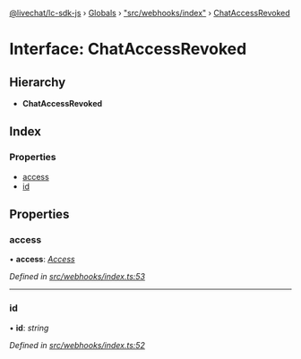 [@livechat/lc-sdk-js](../README.md) › [Globals](../globals.md) › ["src/webhooks/index"](../modules/_src_webhooks_index_.md) › [ChatAccessRevoked](_src_webhooks_index_.chataccessrevoked.md)

# Interface: ChatAccessRevoked

## Hierarchy

* **ChatAccessRevoked**

## Index

### Properties

* [access](_src_webhooks_index_.chataccessrevoked.md#access)
* [id](_src_webhooks_index_.chataccessrevoked.md#id)

## Properties

###  access

• **access**: *[Access](_src_objects_index_.access.md)*

*Defined in [src/webhooks/index.ts:53](https://github.com/livechat/lc-sdk-js/blob/8143b05/src/webhooks/index.ts#L53)*

___

###  id

• **id**: *string*

*Defined in [src/webhooks/index.ts:52](https://github.com/livechat/lc-sdk-js/blob/8143b05/src/webhooks/index.ts#L52)*
